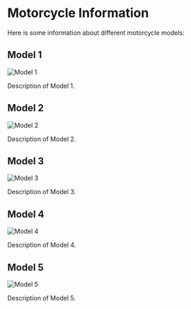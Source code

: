 # Motorcycle Information

Here is some information about different motorcycle models:

## Model 1

![Model 1](images.jpg)

Description of Model 1.

## Model 2

![Model 2](images/model2.jpg)

Description of Model 2.

## Model 3

![Model 3](images/model3.jpg)

Description of Model 3.

## Model 4

![Model 4](images/model4.jpg)

Description of Model 4.

## Model 5

![Model 5](images/model5.jpg)

Description of Model 5.
